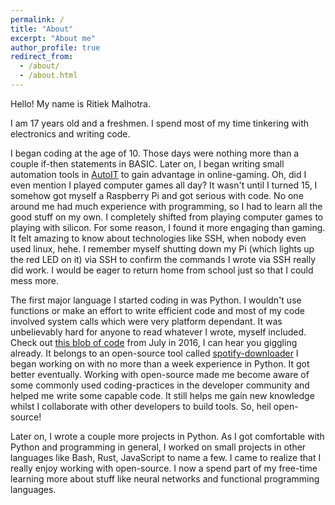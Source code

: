 ```yaml
---
permalink: /
title: "About"
excerpt: "About me"
author_profile: true
redirect_from:
  - /about/
  - /about.html
---
```


Hello! My name is Ritiek Malhotra.

I am 17 years old and a freshmen. I spend most of my time tinkering with electronics and writing code.

I began coding at the age of 10. Those days were nothing more than a couple if-then statements in BASIC. Later on, I began writing small automation tools in [AutoIT](https://www.autoitscript.com/site/autoit/) to gain advantage in online-gaming. Oh, did I even mention I played computer games all day?
It wasn't until I turned 15, I somehow got myself a Raspberry Pi and got serious with code. No one around me had much experience with programming, so I had to learn all the good stuff on my own. I completely shifted from playing computer games to playing with silicon. For some reason, I found it more engaging than gaming. It felt amazing to know about technologies like SSH, when nobody even used linux, hehe. I remember myself shutting down my Pi (which lights up the red LED on it) via SSH to confirm the commands I wrote via SSH really did work. I would be eager to return home from school just so that I could mess more.

The first major language I started coding in was Python. I wouldn't use functions or make an effort to write efficient code and most of my code involved system calls which were very platform dependant. It was unbelievably hard for anyone to read whatever I wrote, myself included. Check out [this blob of code](https://github.com/ritiek/spotify-downloader/blob/b473f8f3cd0f7f2b00cd39a4eb8f907264162ce0/YTMusic.py) from July in 2016, I can hear you giggling already. It belongs to an open-source tool called [spotify-downloader](https://github.com/ritiek/spotify-downloader) I began working on with no more than a week experience in Python. It got better eventually. Working with open-source made me become aware of some commonly used coding-practices in the developer community and helped me write some capable code. It still helps me gain new knowledge whilst I collaborate with other developers to build tools. So, heil open-source!

Later on, I wrote a couple more projects in Python. As I got comfortable with Python and programming in general, I worked on small projects in other languages like Bash, Rust, JavaScript to name a few. I came to realize that I really enjoy working with open-source. I now a spend part of my free-time learning more about stuff like neural networks and functional programming languages.
